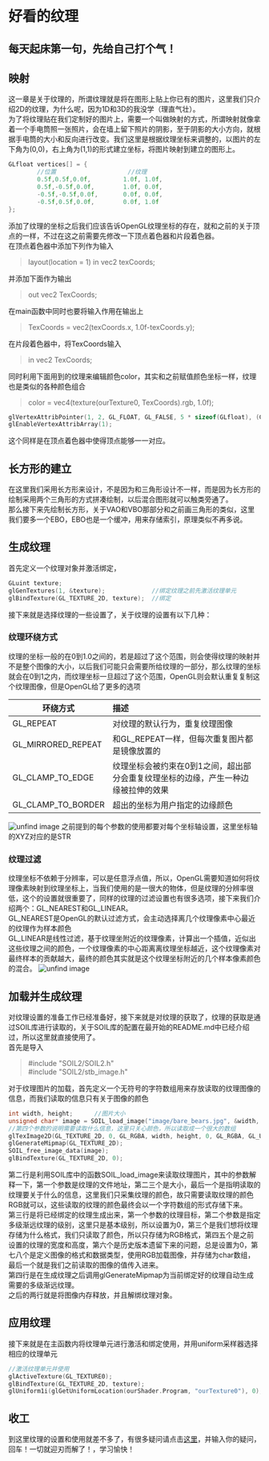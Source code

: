 # 好看的纹理

## 每天起床第一句，先给自己打个气！

## 映射
这一章是关于纹理的，所谓纹理就是将在图形上贴上你已有的图片，这里我们只介绍2D的纹理，为什么呢，因为1D和3D的我没学（理直气壮）。<br>
为了将纹理贴在我们定制好的图片上，需要一个叫做映射的方式，所谓映射就像拿着一个手电筒照一张照片，会在墙上留下照片的阴影，至于阴影的大小方向，就根据手电筒的大小和反向进行改变。我们这里是根据纹理坐标来调整的，以图片的左下角为(0,0)，右上角为(1,1)的形式建立坐标，将图片映射到建立的图形上。
```cpp
GLfloat vertices[] = {
		//位置					//纹理
		0.5f,0.5f,0.0f,			1.0f, 1.0f,
		0.5f,-0.5f,0.0f,		1.0f, 0.0f,
		-0.5f,-0.5f,0.0f,		0.0f, 0.0f,
		-0.5f,0.5f,0.0f,		0.0f, 1.0f
};
```
添加了纹理的坐标之后我们应该告诉OpenGL纹理坐标的存在，就和之前的关于顶点的一样，不过在这之前需要先修改一下顶点着色器和片段着色器。<br>
在顶点着色器中添加下列作为输入
> layout(location = 1) in vec2 texCoords;

并添加下面作为输出
> out vec2 TexCoords;

在main函数中同时也要将输入作用在输出上
> TexCoords = vec2(texCoords.x, 1.0f-texCoords.y);

在片段着色器中，将TexCoords输入
> in vec2 TexCoords;

同时利用下面用到的纹理来编辑颜色color，其实和之前赋值颜色坐标一样，纹理也是类似的各种颜色组合
> color = vec4(texture(ourTexture0, TexCoords).rgb, 1.0f);


```cpp
glVertexAttribPointer(1, 2, GL_FLOAT, GL_FALSE, 5 * sizeof(GLfloat), (GLvoid*)(3*sizeof(GLfloat)));
glEnableVertexAttribArray(1);
```
这个同样是在顶点着色器中使得顶点能够一一对应。


## 长方形的建立
在这里我们采用长方形来设计，不是因为和三角形设计不一样，而是因为长方形的绘制采用两个三角形的方式拼凑绘制，以后混合图形就可以触类旁通了。<br>
那么接下来先绘制长方形，关于VAO和VBO那部分和之前画三角形的类似，这里我们要多一个EBO，EBO也是一个缓冲，用来存储索引，原理类似不再多说。

## 生成纹理
首先定义一个纹理对象并激活绑定，
```cpp
GLuint texture;
glGenTextures(1, &texture);				//绑定纹理之前先激活纹理单元
glBindTexture(GL_TEXTURE_2D, texture);	//绑定
````
接下来就是选择纹理的一些设置了，关于纹理的设置有以下几种：
### 纹理环绕方式
纹理的坐标一般的在0到1.0之间的，若是超过了这个范围，则会使得纹理的映射并不是整个图像的大小，以后我们可能只会需要所给纹理的一部分，那么纹理的坐标就会在0到1之内，而纹理坐标一旦超过了这个范围，OpenGL则会默认重复复制这个纹理图像，但是OpenGL给了更多的选项

环绕方式|描述
-|:-
GL_REPEAT|对纹理的默认行为，重复纹理图像
GL_MIRRORED_REPEAT|和GL_REPEAT一样，但每次重复图片都是镜像放置的
GL_CLAMP_TO_EDGE|纹理坐标会被约束在0到1之间，超出部分会重复纹理坐标的边缘，产生一种边缘被拉伸的效果
GL_CLAMP_TO_BORDER|超出的坐标为用户指定的边缘颜色

![unfind image](https://learnopengl-cn.readthedocs.io/zh/latest/img/01/06/texture_wrapping.png)
之前提到的每个参数的使用都要对每个坐标轴设置，这里坐标轴的XYZ对应的是STR

### 纹理过滤
纹理坐标不依赖于分辨率，可以是任意浮点值，所以，OpenGL需要知道如何将纹理像素映射到纹理坐标上，当我们使用的是一很大的物体，但是纹理的分辨率很低，这个的设置就很重要了，同样的纹理的过滤设置也有很多选项，接下来我们介绍两个：GL_NEAREST和GL_LINEAR。<br>
GL_NEAREST是OpenGL的默认过滤方式，会主动选择离几个纹理像素中心最近的纹理作为样本颜色<br>
GL_LINEAR是线性过滤，基于纹理坐附近的纹理像素，计算出一个插值，近似出这些纹理之间的颜色，一个纹理像素的中心距离离纹理坐标越近，这个纹理像素对最终样本的贡献越大，最终的颜色其实就是这个纹理坐标附近的几个样本像素颜色的混合。
![unfind image](https://learnopengl-cn.readthedocs.io/zh/latest/img/01/06/texture_filtering.png)

## 加载并生成纹理
对纹理设置的准备工作已经准备好，接下来就是对纹理的获取了，纹理的获取是通过SOIL库进行读取的，关于SOIL库的配置在最开始的README.md中已经介绍过，所以这里就直接使用了。<br>
首先是导入
> #include "SOIL2/SOIL2.h" <br>
#include "SOIL2/stb_image.h"

对于纹理图片的加载，首先定义一个无符号的字符数组用来存放读取的纹理图像的信息，而我们读取的信息只有关于图像的颜色
```cpp
int width, height;		//图片大小
unsigned char* image = SOIL_load_image("image/bare_bears.jpg", &width, &height, 0, SOIL_LOAD_RGBA);
//第四个参数的说明需要读取什么信息，这里只关心颜色，所以读取成一个很大的数组
glTexImage2D(GL_TEXTURE_2D, 0, GL_RGBA, width, height, 0, GL_RGBA, GL_UNSIGNED_BYTE, image);
glGenerateMipmap(GL_TEXTURE_2D);
SOIL_free_image_data(image);
glBindTexture(GL_TEXTURE_2D, 0);
```
第二行是利用SOIL库中的函数SOIL_load_image来读取纹理图片，其中的参数解释一下，第一个参数是纹理的文件地址，第二三个是大小，最后一个是指明读取的纹理要关于什么的信息，这里我们只采集纹理的颜色，故只需要读取纹理的颜色RGB就可以，这些读取的纹理的颜色最终会以一个字符数组的形式存储下来。<br>
第三行是将已经绑定的纹理生成出来，第一个参数的纹理目标，第二个参数是指定多级渐远纹理的级别，这里只是基本级别，所以设置为0，第三个是我们想将纹理存储为什么格式，我们只读取了颜色，所以只存储为RGB格式，第四五个是之前设置的纹理的宽度和高度，第六个是历史版本遗留下来的问题，总是设置为0，第七八个是定义图像的格式和数据类型，使用RGB加载图像，并存储为char数组，最后一个就是我们之前读取的图像的值传入进来。<br>
第四行是在生成纹理之后调用glGenerateMipmap为当前绑定好的纹理自动生成需要的多级渐远纹理。<br>
之后的两行就是将图像内存释放，并且解绑纹理对象。

## 应用纹理
接下来就是在主函数内将纹理单元进行激活和绑定使用，并用uniform采样器选择相应的纹理单元
```cpp
//激活纹理单元并使用
glActiveTexture(GL_TEXTURE0);
glBindTexture(GL_TEXTURE_2D, texture);
glUniform1i(glGetUniformLocation(ourShader.Program, "ourTexture0"), 0);
```

## 收工
到这里纹理的设置和使用就差不多了，有很多疑问请点击[这里](www.baidu.com)，并输入你的疑问，回车！一切就迎刃而解了！，学习愉快！
